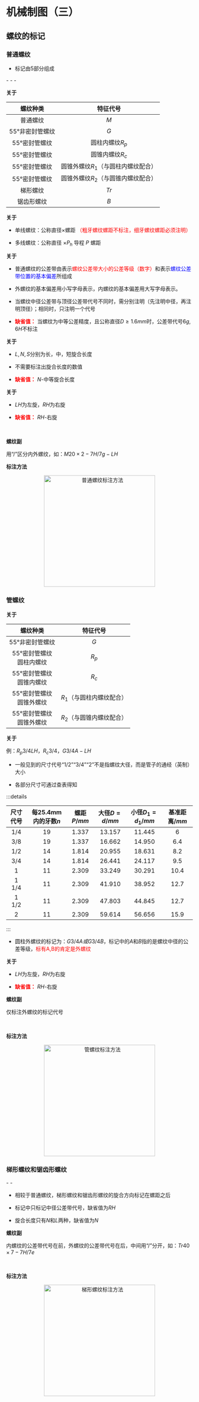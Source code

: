# 机械制图（三）

## 螺纹的标记

### 普通螺纹

- 标记由5部分组成

<Badge text="螺纹特征代号"/>    <Badge text="尺寸代号"/>  -  <Badge text="公差带代号"/> - <Badge text="旋合长度代号"/> - <Badge text="旋向代号"/>

**关于**<Badge text="螺纹特征代号"/>

|螺纹种类|特征代号|
|:----:|:----:|
|普通螺纹|$M$|
|55°非密封管螺纹|$G$|
|55°密封管螺纹|圆柱内螺纹$R_p$|
|55°密封管螺纹|圆锥内螺纹$R_c$|
|55°密封管螺纹|圆锥外螺纹$R_1$（与圆柱内螺纹配合）|
|55°密封管螺纹|圆锥外螺纹$R_2$（与圆锥内螺纹配合）|
|梯形螺纹|$Tr$|
|锯齿形螺纹|$B$|

**关于**<Badge text="尺寸代号"/>

- 单线螺纹：公称直径$\times$螺距
<text style="color:red;">（粗牙螺纹螺距不标注，细牙螺纹螺距必须注明）</text>

- 多线螺纹：公称直径 $\times P_h$ 导程 $P$ 螺距

**关于**<Badge text="公差带代号"/>

- 普通螺纹的公差带由表示<text style="color:red;">螺纹公差带大小的公差等级（数字）</text>和表示<text style="color:blue;">螺纹公差带位置的基本偏差</text>所组成

- 外螺纹的基本偏差用小写字母表示，内螺纹的基本偏差用大写字母表示。

- 当螺纹中径公差带与顶径公差带代号不同时，需分别注明（先注明中径，再注明顶径）；相同时，只注明一个代号

- **<text style="color:red;">缺省值：</text>**
当螺纹为中等公差精度，且公称直径$D\ge 1.6mm$时，公差带代号$6g,6H$不标注

**关于**<Badge text="旋合长度代号"/>

- $L,N,S$分别为长，中，短旋合长度

- 不需要标注出旋合长度的数值

- **<text style="color:red;">缺省值：</text>**
$N$-中等旋合长度

**关于**<Badge text="旋向代号"/>

- $LH$为左旋，$RH$为右旋

- **<text style="color:red;">缺省值：</text>**  $RH$-右旋

<br/>

**螺纹副**

用“/”区分内外螺纹，如：$M20\times 2 - 7H/7g - LH$

**标注方法**

<div style="text-align: center; ">
<img alt="普通螺纹标注方法" src="https://cdn.statically.io/gh/dream-oyh/dream-oyh.github.io/images/zhitu_1.jpg" width="300"/>
</div>

### 管螺纹

<Badge text="螺纹特征代号"/><Badge text="尺寸代号"/><Badge text="旋向代号"/>

**关于**<Badge text="螺纹特征代号"/>

|螺纹种类|特征代号|
|:----:|:----:|
|55°非密封管螺纹|$G$|
|55°密封管螺纹<br/>圆柱内螺纹|$R_p$|
|55°密封管螺纹<br/>圆锥内螺纹|$R_c$|
|55°密封管螺纹<br/>圆锥外螺纹|$R_1$（与圆柱内螺纹配合）|
|55°密封管螺纹<br/>圆锥外螺纹|$R_2$（与圆锥内螺纹配合）|

**关于**<Badge text="尺寸代号"/>

例：$R_p3/4LH，R_c3/4，G3/4A-LH$
- 一般见到的尺寸代号“1/2”“3/4”“2”不是指螺纹大径，而是管子的通经（英制）大小

- 各部分尺寸可通过查表得知

:::details 

|尺寸代号|每25.4mm内的牙数$n$|螺距$P/mm$|大径$D=d/mm$|小径$D_1=d_1/mm$|基准距离$/mm$|
|:---:|:---:|:---:|:---:|:---:|:---:|
|1/4|19|1.337|13.157|11.445|6|
|3/8|19|1.337|16.662|14.950|6.4|
|1/2|14|1.814|20.955|18.631|8.2|
|3/4|14|1.814|26.441|24.117|9.5|
|1|11|2.309|33.249|30.291|10.4|
|1 1/4|11|2.309|41.910|38.952|12.7|
|1 1/2|11|2.309|47.803|44.845|12.7|
|2|11|2.309|59.614|56.656|15.9|
:::

- 圆柱外螺纹的标记为：$G3/4A或G3/4B$，标记中的$A$和$B$指的是螺纹中径的公差等级，<text style="color:red;">标有A,B的肯定是外螺纹</text>

**关于**<Badge text="旋向代号"/>

- $LH$为左旋，$RH$为右旋

- **<text style="color:red;">缺省值：</text>**  $RH$-右旋

**螺纹副**

仅标注外螺纹的标记代号

<br/>

**标注方法**

<div style="text-align: center; ">
<img alt="管螺纹标注方法" src="https://cdn.statically.io/gh/dream-oyh/dream-oyh.github.io/images/zhitu_2.jpg" width="300"/>
</div>



### 梯形螺纹和锯齿形螺纹

<Badge text="螺纹特征代号"/>    <Badge text="尺寸代号"/><Badge text="旋向代号"/>  -  <Badge text="公差带代号"/> - <Badge text="旋合长度代号"/> 

- 相较于普通螺纹，梯形螺纹和锯齿形螺纹的旋合方向标记在螺距之后

- 标记中只标记中径公差带代号，缺省值为$RH$

- 旋合长度只有$N$和$L$两种，缺省值为$N$

**螺纹副**

内螺纹的公差带代号在前，外螺纹的公差带代号在后，中间用“/”分开，如：$Tr40\times 7 - 7H/7e$

<br/>

**标注方法**

<div style="text-align: center; ">
<img alt="梯形螺纹标注方法" src="https://cdn.statically.io/gh/dream-oyh/dream-oyh.github.io/images/zhitu_3.jpg" width="300"/>
</div>